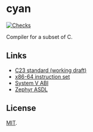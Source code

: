 # cyan

[![Checks](https://img.shields.io/github/actions/workflow/status/norskeld/cyan/checks.yml?style=flat-square&colorA=22272d&colorB=22272d&label=checks)](https://github.com/norskeld/cyan/actions/workflows/checks.yml)

Compiler for a subset of C.

## Links

- [C23 standard (working draft)](https://open-std.org/JTC1/SC22/WG14/www/docs/n3220.pdf)
- [x86-64 instruction set](https://www.felixcloutier.com/x86/)
- [System V ABI](https://gitlab.com/x86-psABIs/x86-64-ABI)
- [Zephyr ASDL](https://www.cs.princeton.edu/~appel/papers/asdl97.pdf)

## License

[MIT](LICENSE).

